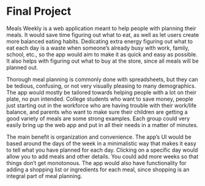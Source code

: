 # Final Project

Meals Weekly is a web application meant to help people with planning their meals. It would save time figuring out what to eat, as well as let users create more balanced eating habits. Dedicating extra energy figuring out what to eat each day is a waste when someone’s already busy with work, family, school, etc., so the app would aim to make it as quick and easy as possible. It also helps with figuring out what to buy at the store, since all meals will be planned out. 

Thorough meal planning is commonly done with spreadsheets, but they can be tedious, confusing, or not very visually pleasing to many demographics. The app would mostly be tailored towards helping people with a lot on their plate, no pun intended. College students who want to save money, people just starting out in the workforce who are having trouble with their work/life balance, and parents who want to make sure their children are getting a good variety of meals are some strong examples. Each group could very easily bring up the web app and put in all their needs in a matter of minutes. 

The main benefit is organization and convenience. The app’s UI would be based around the days of the week in a minimalistic way that makes it easy to tell what you have planned for each day. Clicking on a specific day would allow you to add meals and other details. You could add more weeks so that things don’t get monotonous. The app would also have functionality for adding a shopping list or ingredients for each meal, since shopping is an integral part of meal planning. 
